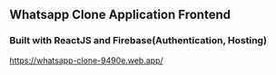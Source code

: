 ## Whatsapp Clone Application Frontend

### Built with ReactJS and Firebase(Authentication, Hosting)

https://whatsapp-clone-9490e.web.app/
